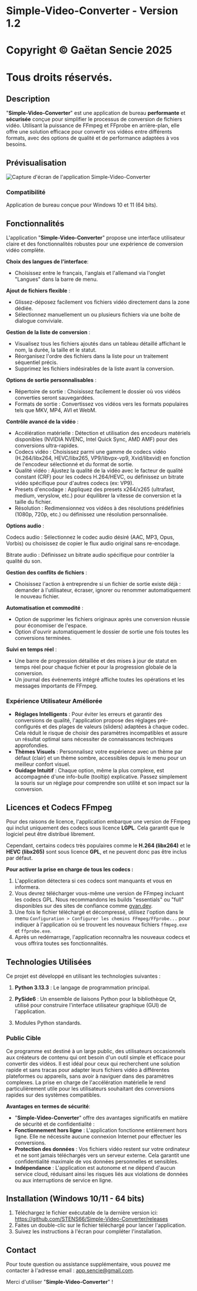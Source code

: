 # Simple-Video-Converter - Version 1.2

# Copyright © Gaëtan Sencie 2025

# Tous droits réservés.



## Description



"**Simple-Video-Converter**" est une application de bureau **performante** et **sécurisée** conçue pour simplifier le processus de conversion de fichiers vidéo. Utilisant la puissance de FFmpeg et FFprobe en arrière-plan, elle offre une solution efficace pour convertir vos vidéos entre différents formats, avec des options de qualité et de performance adaptées à vos besoins.


## Prévisualisation

![Capture d'écran de l'application Simple-Video-Converter](https://github.com/STENS66/Simple-Video-Converter/blob/main/images/window.png?raw=true)


### Compatibilité


Application de bureau conçue pour Windows 10 et 11 (64 bits).


## Fonctionnalités



L'application "**Simple-Video-Converter**" propose une interface utilisateur claire et des fonctionnalités robustes pour une expérience de conversion vidéo complète.



**Choix des langues de l'interface**:


*  Choisissez entre le français, l'anglais et l'allemand via l'onglet "Langues" dans la barre de menu.



**Ajout de fichiers flexible** :



* Glissez-déposez facilement vos fichiers vidéo directement dans la zone dédiée.
* Sélectionnez manuellement un ou plusieurs fichiers via une boîte de dialogue conviviale.



**Gestion de la liste de conversion** :



* Visualisez tous les fichiers ajoutés dans un tableau détaillé affichant le nom, la durée, la taille et le statut.
* Réorganisez l'ordre des fichiers dans la liste pour un traitement séquentiel précis.
* Supprimez les fichiers indésirables de la liste avant la conversion.



**Options de sortie personnalisables** :



* Répertoire de sortie : Choisissez facilement le dossier où vos vidéos converties seront sauvegardées.
* Formats de sortie : Convertissez vos vidéos vers les formats populaires tels que MKV, MP4, AVI et WebM.



**Contrôle avancé de la vidéo** :



* Accélération matérielle : Détection et utilisation des encodeurs matériels disponibles (NVIDIA NVENC, Intel Quick Sync, AMD AMF) pour des conversions ultra-rapides.
* Codecs vidéo : Choisissez parmi une gamme de codecs vidéo (H.264/libx264, HEVC/libx265, VP9/libvpx-vp9, Xvid/libxvid) en fonction de l'encodeur sélectionné et du format de sortie.
* Qualité vidéo : Ajustez la qualité de la vidéo avec le facteur de qualité constant (CRF) pour les codecs H.264/HEVC, ou définissez un bitrate vidéo spécifique pour d'autres codecs (ex: VP9).
* Presets d'encodage : Appliquez des presets x264/x265 (ultrafast, medium, veryslow, etc.) pour équilibrer la vitesse de conversion et la taille du fichier.
* Résolution : Redimensionnez vos vidéos à des résolutions prédéfinies (1080p, 720p, etc.) ou définissez une résolution personnalisée.



**Options audio** :



Codecs audio : Sélectionnez le codec audio désiré (AAC, MP3, Opus, Vorbis) ou choisissez de copier le flux audio original sans re-encodage.

Bitrate audio : Définissez un bitrate audio spécifique pour contrôler la qualité du son.



**Gestion des conflits de fichiers** :



* Choisissez l'action à entreprendre si un fichier de sortie existe déjà : demander à l'utilisateur, écraser, ignorer ou renommer automatiquement le nouveau fichier.



**Automatisation et commodité** :



* Option de supprimer les fichiers originaux après une conversion réussie pour économiser de l'espace.
* Option d'ouvrir automatiquement le dossier de sortie une fois toutes les conversions terminées.



**Suivi en temps réel** :



* Une barre de progression détaillée et des mises à jour de statut en temps réel pour chaque fichier et pour la progression globale de la conversion.
* Un journal des événements intégré affiche toutes les opérations et les messages importants de FFmpeg.



### Expérience Utilisateur Améliorée

*   **Réglages Intelligents** : Pour éviter les erreurs et garantir des conversions de qualité, l'application propose des réglages pré-configurés et des plages de valeurs (sliders) adaptées à chaque codec. Cela réduit le risque de choisir des paramètres incompatibles et assure un résultat optimal sans nécessiter de connaissances techniques approfondies.
*   **Thèmes Visuels** : Personnalisez votre expérience avec un thème par défaut (clair) et un thème sombre, accessibles depuis le menu pour un meilleur confort visuel.
*   **Guidage Intuitif** : Chaque option, même la plus complexe, est accompagnée d'une info-bulle (tooltip) explicative. Passez simplement la souris sur un réglage pour comprendre son utilité et son impact sur la conversion.


## Licences et Codecs FFmpeg

Pour des raisons de licence, l'application embarque une version de FFmpeg qui inclut uniquement des codecs sous licence **LGPL**. Cela garantit que le logiciel peut être distribué librement.

Cependant, certains codecs très populaires comme le **H.264 (libx264)** et le **HEVC (libx265)** sont sous licence **GPL**, et ne peuvent donc pas être inclus par défaut.

**Pour activer la prise en charge de tous les codecs :**

1.  L'application détectera si ces codecs sont manquants et vous en informera.
2.  Vous devrez télécharger vous-même une version de FFmpeg incluant les codecs GPL. Nous recommandons les builds "essentials" ou "full" disponibles sur des sites de confiance comme [gyan.dev](https://www.gyan.dev/ffmpeg/builds/).
3.  Une fois le fichier téléchargé et décompressé, utilisez l'option dans le menu `Configuration > Configurer les chemins FFmpeg/FFprobe...` pour indiquer à l'application où se trouvent les nouveaux fichiers `ffmpeg.exe` et `ffprobe.exe`.
4.  Après un redémarrage, l'application reconnaîtra les nouveaux codecs et vous offrira toutes ses fonctionnalités.


## Technologies Utilisées

Ce projet est développé en utilisant les technologies suivantes :

1. **Python 3.13.3** : Le langage de programmation principal.

2. **PySide6** : Un ensemble de liaisons Python pour la bibliothèque Qt, utilisé pour construire l'interface utilisateur graphique (GUI) de l'application.

3. Modules Python standards.



### Public Cible



Ce programme est destiné à un large public, des utilisateurs occasionnels aux créateurs de contenu qui ont besoin d'un outil simple et efficace pour convertir des vidéos. Il est idéal pour ceux qui recherchent une solution rapide et sans tracas pour adapter leurs fichiers vidéo à différentes plateformes ou appareils, sans avoir à naviguer dans des paramètres complexes. La prise en charge de l'accélération matérielle le rend particulièrement utile pour les utilisateurs souhaitant des conversions rapides sur des systèmes compatibles.



**Avantages en termes de sécurité**:



* "**Simple-Video-Converter**" offre des avantages significatifs en matière de sécurité et de confidentialité :
* **Fonctionnement hors ligne** : L'application fonctionne entièrement hors ligne. Elle ne nécessite aucune connexion Internet pour effectuer les conversions.
* **Protection des données** : Vos fichiers vidéo restent sur votre ordinateur et ne sont jamais téléchargés vers un serveur externe. Cela garantit une confidentialité maximale de vos données personnelles et sensibles.
* **Indépendance** : L'application est autonome et ne dépend d'aucun service cloud, réduisant ainsi les risques liés aux violations de données ou aux interruptions de service en ligne.



## Installation (Windows 10/11 - 64 bits)



1. Téléchargez le fichier exécutable de la dernière version ici: https://github.com/STENS66/Simple-Video-Converter/releases
2. Faites un double-clic sur le fichier téléchargé pour lancer l'application.
3. Suivez les instructions à l'écran pour compléter l'installation.




## Contact



Pour toute question ou assistance supplémentaire, vous pouvez me contacter à l'adresse email : app.sencie@gmail.com.

Merci d'utiliser "**Simple-Video-Converter**" !

